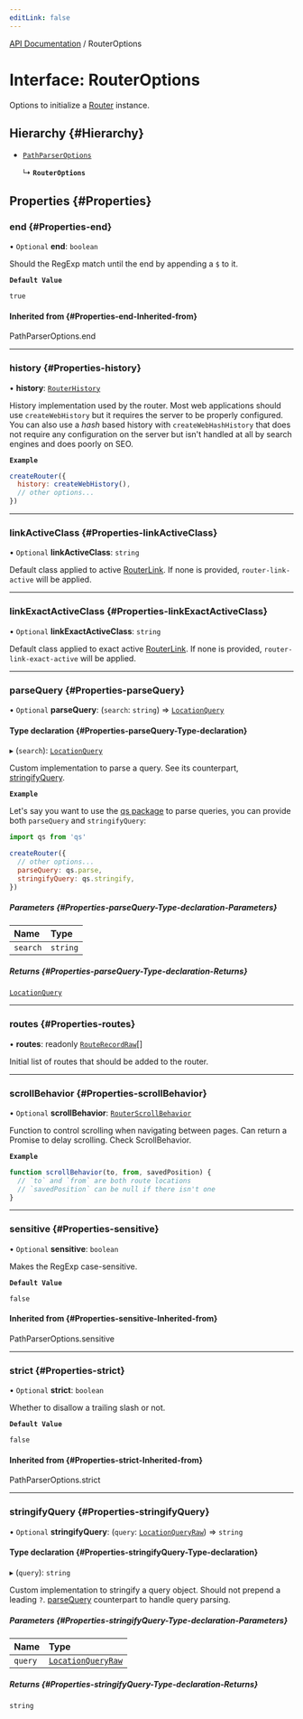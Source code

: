 ```yaml
---
editLink: false
---
```


[API Documentation](../index.md) / RouterOptions

# Interface: RouterOptions

Options to initialize a [Router](Router.md) instance.

## Hierarchy {#Hierarchy}

- [`PathParserOptions`](../index.md#pathparseroptions)

  ↳ **`RouterOptions`**

## Properties {#Properties}

### end {#Properties-end}

• `Optional` **end**: `boolean`

Should the RegExp match until the end by appending a `$` to it.

**`Default Value`**

`true`

#### Inherited from {#Properties-end-Inherited-from}

PathParserOptions.end

___

### history {#Properties-history}

• **history**: [`RouterHistory`](RouterHistory.md)

History implementation used by the router. Most web applications should use
`createWebHistory` but it requires the server to be properly configured.
You can also use a _hash_ based history with `createWebHashHistory` that
does not require any configuration on the server but isn't handled at all
by search engines and does poorly on SEO.

**`Example`**

```js
createRouter({
  history: createWebHistory(),
  // other options...
})
```

___

### linkActiveClass {#Properties-linkActiveClass}

• `Optional` **linkActiveClass**: `string`

Default class applied to active [RouterLink](../index.md#routerlink). If none is provided,
`router-link-active` will be applied.

___

### linkExactActiveClass {#Properties-linkExactActiveClass}

• `Optional` **linkExactActiveClass**: `string`

Default class applied to exact active [RouterLink](../index.md#routerlink). If none is provided,
`router-link-exact-active` will be applied.

___

### parseQuery {#Properties-parseQuery}

• `Optional` **parseQuery**: (`search`: `string`) => [`LocationQuery`](../index.md#locationquery)

#### Type declaration {#Properties-parseQuery-Type-declaration}

▸ (`search`): [`LocationQuery`](../index.md#locationquery)

Custom implementation to parse a query. See its counterpart,
[stringifyQuery](RouterOptions.md#stringifyquery).

**`Example`**

Let's say you want to use the [qs package](https://github.com/ljharb/qs)
to parse queries, you can provide both `parseQuery` and `stringifyQuery`:
```js
import qs from 'qs'

createRouter({
  // other options...
  parseQuery: qs.parse,
  stringifyQuery: qs.stringify,
})
```

##### Parameters {#Properties-parseQuery-Type-declaration-Parameters}

| Name | Type |
| :------ | :------ |
| `search` | `string` |

##### Returns {#Properties-parseQuery-Type-declaration-Returns}

[`LocationQuery`](../index.md#locationquery)

___

### routes {#Properties-routes}

• **routes**: readonly [`RouteRecordRaw`](../index.md#routerecordraw)[]

Initial list of routes that should be added to the router.

___

### scrollBehavior {#Properties-scrollBehavior}

• `Optional` **scrollBehavior**: [`RouterScrollBehavior`](RouterScrollBehavior.md)

Function to control scrolling when navigating between pages. Can return a
Promise to delay scrolling. Check ScrollBehavior.

**`Example`**

```js
function scrollBehavior(to, from, savedPosition) {
  // `to` and `from` are both route locations
  // `savedPosition` can be null if there isn't one
}
```

___

### sensitive {#Properties-sensitive}

• `Optional` **sensitive**: `boolean`

Makes the RegExp case-sensitive.

**`Default Value`**

`false`

#### Inherited from {#Properties-sensitive-Inherited-from}

PathParserOptions.sensitive

___

### strict {#Properties-strict}

• `Optional` **strict**: `boolean`

Whether to disallow a trailing slash or not.

**`Default Value`**

`false`

#### Inherited from {#Properties-strict-Inherited-from}

PathParserOptions.strict

___

### stringifyQuery {#Properties-stringifyQuery}

• `Optional` **stringifyQuery**: (`query`: [`LocationQueryRaw`](../index.md#locationqueryraw)) => `string`

#### Type declaration {#Properties-stringifyQuery-Type-declaration}

▸ (`query`): `string`

Custom implementation to stringify a query object. Should not prepend a leading `?`.
[parseQuery](RouterOptions.md#parsequery) counterpart to handle query parsing.

##### Parameters {#Properties-stringifyQuery-Type-declaration-Parameters}

| Name | Type |
| :------ | :------ |
| `query` | [`LocationQueryRaw`](../index.md#locationqueryraw) |

##### Returns {#Properties-stringifyQuery-Type-declaration-Returns}

`string`

